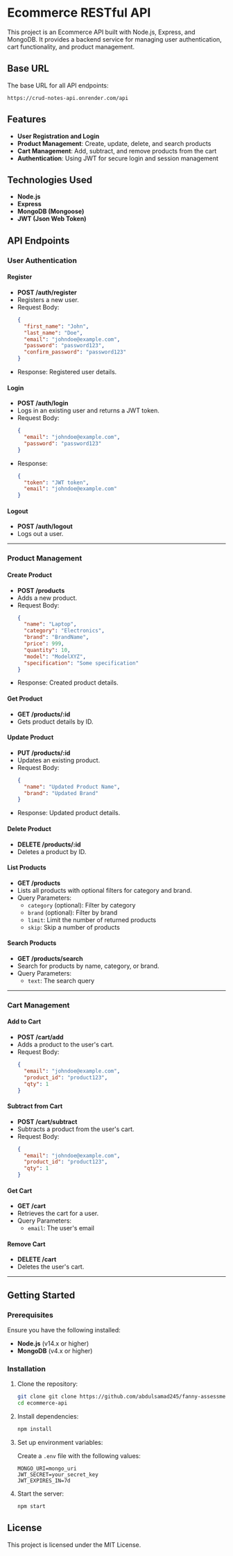 # Ecommerce RESTful API

This project is an Ecommerce API built with Node.js, Express, and MongoDB. It provides a backend service for managing user authentication, cart functionality, and product management.

## Base URL

The base URL for all API endpoints:

```
https://crud-notes-api.onrender.com/api
```

## Features

- **User Registration and Login**
- **Product Management**: Create, update, delete, and search products
- **Cart Management**: Add, subtract, and remove products from the cart
- **Authentication**: Using JWT for secure login and session management

## Technologies Used

- **Node.js**
- **Express**
- **MongoDB (Mongoose)**
- **JWT (Json Web Token)**

## API Endpoints

### User Authentication

#### Register
- **POST /auth/register**
- Registers a new user.
- Request Body:
  ```json
  {
    "first_name": "John",
    "last_name": "Doe",
    "email": "johndoe@example.com",
    "password": "password123",
    "confirm_password": "password123"
  }
  ```
- Response: Registered user details.

#### Login
- **POST /auth/login**
- Logs in an existing user and returns a JWT token.
- Request Body:
  ```json
  {
    "email": "johndoe@example.com",
    "password": "password123"
  }
  ```
- Response:
  ```json
  {
    "token": "JWT token",
    "email": "johndoe@example.com"
  }
  ```

#### Logout
- **POST /auth/logout**
- Logs out a user.

---

### Product Management

#### Create Product
- **POST /products**
- Adds a new product.
- Request Body:
  ```json
  {
    "name": "Laptop",
    "category": "Electronics",
    "brand": "BrandName",
    "price": 999,
    "quantity": 10,
    "model": "ModelXYZ",
    "specification": "Some specification"
  }
  ```
- Response: Created product details.

#### Get Product
- **GET /products/:id**
- Gets product details by ID.

#### Update Product
- **PUT /products/:id**
- Updates an existing product.
- Request Body:
  ```json
  {
    "name": "Updated Product Name",
    "brand": "Updated Brand"
  }
  ```
- Response: Updated product details.

#### Delete Product
- **DELETE /products/:id**
- Deletes a product by ID.

#### List Products
- **GET /products**
- Lists all products with optional filters for category and brand.
- Query Parameters:
  - `category` (optional): Filter by category
  - `brand` (optional): Filter by brand
  - `limit`: Limit the number of returned products
  - `skip`: Skip a number of products

#### Search Products
- **GET /products/search**
- Search for products by name, category, or brand.
- Query Parameters:
  - `text`: The search query

---

### Cart Management

#### Add to Cart
- **POST /cart/add**
- Adds a product to the user's cart.
- Request Body:
  ```json
  {
    "email": "johndoe@example.com",
    "product_id": "product123",
    "qty": 1
  }
  ```

#### Subtract from Cart
- **POST /cart/subtract**
- Subtracts a product from the user's cart.
- Request Body:
  ```json
  {
    "email": "johndoe@example.com",
    "product_id": "product123",
    "qty": 1
  }
  ```

#### Get Cart
- **GET /cart**
- Retrieves the cart for a user.
- Query Parameters:
  - `email`: The user's email

#### Remove Cart
- **DELETE /cart**
- Deletes the user's cart.

---

## Getting Started

### Prerequisites
Ensure you have the following installed:
- **Node.js** (v14.x or higher)
- **MongoDB** (v4.x or higher)

### Installation

1. Clone the repository:

   ```bash
   git clone git clone https://github.com/abdulsamad245/fanny-assessment.git
   cd ecommerce-api
   ```

2. Install dependencies:

   ```bash
   npm install
   ```

3. Set up environment variables:

   Create a `.env` file with the following values:

   ```env
   MONGO_URI=mongo_uri
   JWT_SECRET=your_secret_key
   JWT_EXPIRES_IN=7d
   ```

4. Start the server:

   ```bash
   npm start
   ```

## License

This project is licensed under the MIT License.
